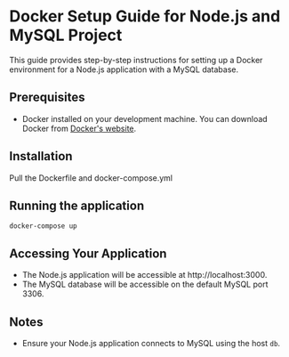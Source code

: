 # Docker Setup Guide for Node.js and MySQL Project

This guide provides step-by-step instructions for setting up a Docker environment for a Node.js application with a MySQL database.

## Prerequisites

- Docker installed on your development machine. You can download Docker from [Docker's website](https://www.docker.com/get-started).

## Installation

Pull the Dockerfile and docker-compose.yml

## Running the application

`docker-compose up`

## Accessing Your Application

- The Node.js application will be accessible at http://localhost:3000.
- The MySQL database will be accessible on the default MySQL port 3306.

## Notes

- Ensure your Node.js application connects to MySQL using the host `db`.